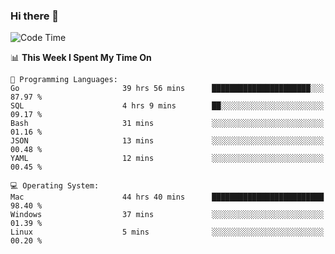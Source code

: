 ### Hi there 👋

<!--
**CrazyCollin/crazycollin** is a ✨ _special_ ✨ repository because its `README.md` (this file) appears on your GitHub profile.

Here are some ideas to get you started:

- 🔭 I’m currently working on ...
- 🌱 I’m currently learning ...
- 👯 I’m looking to collaborate on ...
- 🤔 I’m looking for help with ...
- 💬 Ask me about ...
- 📫 How to reach me: ...
- 😄 Pronouns: ...
- ⚡ Fun fact: ...
-->

<!--START_SECTION:waka-->
![Code Time](http://img.shields.io/badge/Code%20Time-1%2C998%20hrs%2047%20mins-blue)

📊 **This Week I Spent My Time On** 

```text
💬 Programming Languages: 
Go                       39 hrs 56 mins      ██████████████████████░░░   87.97 % 
SQL                      4 hrs 9 mins        ██░░░░░░░░░░░░░░░░░░░░░░░   09.17 % 
Bash                     31 mins             ░░░░░░░░░░░░░░░░░░░░░░░░░   01.16 % 
JSON                     13 mins             ░░░░░░░░░░░░░░░░░░░░░░░░░   00.48 % 
YAML                     12 mins             ░░░░░░░░░░░░░░░░░░░░░░░░░   00.45 % 

💻 Operating System: 
Mac                      44 hrs 40 mins      █████████████████████████   98.40 % 
Windows                  37 mins             ░░░░░░░░░░░░░░░░░░░░░░░░░   01.39 % 
Linux                    5 mins              ░░░░░░░░░░░░░░░░░░░░░░░░░   00.20 % 
```


<!--END_SECTION:waka-->
